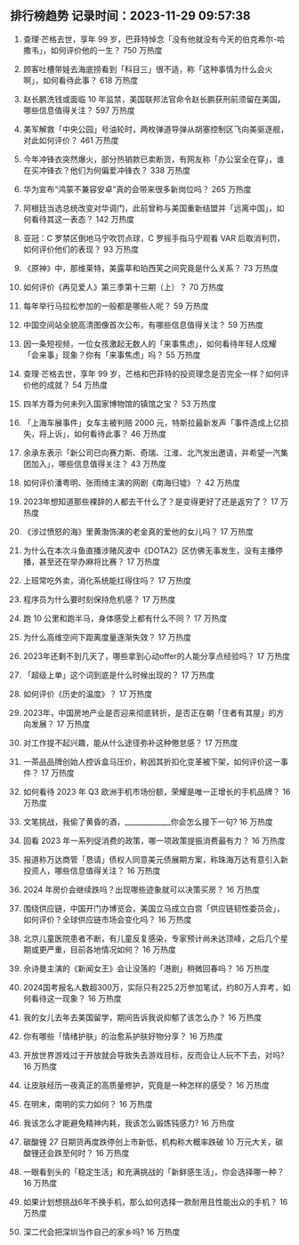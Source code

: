 
## 排行榜趋势 记录时间：2023-11-29 09:57:38
  
  1. 查理·芒格去世，享年 99 岁，巴菲特悼念「没有他就没有今天的伯克希尔-哈撒韦」，如何评价他的一生？ 750 万热度
    
  2. 顾客吐槽带娃去海底捞看到「科目三」很不适，称「这种事情为什么会火啊」，如何看待此事？ 618 万热度
    
  3. 赵长鹏洗钱或面临 10 年监禁，美国联邦法官命令赵长鹏获刑前须留在美国，哪些信息值得关注？ 597 万热度
    
  4. 美军解救「中央公园」号油轮时，两枚弹道导弹从胡塞控制区飞向美驱逐舰，对此如何评价？ 461 万热度
    
  5. 今年冲锋衣突然爆火，部分热销款已卖断货，有网友称「办公室全在穿」，谁在买冲锋衣？他们为何偏爱冲锋衣？ 338 万热度
    
  6. 华为宣布“鸿蒙不兼容安卓”真的会带来很多新岗位吗？ 265 万热度
    
  7. 阿根廷当选总统改变对华调门，此前曾称与美国重新结盟并「远离中国」，如何看待其这一表态？ 142 万热度
    
  8. 亚冠：C 罗禁区倒地马宁吹罚点球，C 罗摇手指马宁观看 VAR 后取消判罚，如何评价他们的表现？ 93 万热度
    
  9. 《原神》中，那维莱特，美露莘和珀西芙之间究竟是什么关系？ 73 万热度
    
  10. 如何评价《再见爱人》第三季第十三期（上）？ 70 万热度
    
  11. 每年举行马拉松参加的一般都是哪些人呢？ 59 万热度
    
  12. 中国空间站全貌高清图像首次公布，有哪些信息值得关注？ 59 万热度
    
  13. 因一条短视频，一位女孩激起无数人的「来事焦虑」，如何看待年轻人炫耀「会来事」现象？你有「来事焦虑」吗？ 55 万热度
    
  14. 查理·芒格去世，享年 99 岁，芒格和巴菲特的投资理念是否完全一样？如何评价他的成就？ 54 万热度
    
  15. 四羊方尊为何未列入国家博物馆的镇馆之宝？ 53 万热度
    
  16. 「上海车展事件」女车主被判赔 2000 元，特斯拉最新发声「事件造成上亿损失，将上诉」，如何看待此事？ 46 万热度
    
  17. 余承东表示「新公司已向赛力斯、奇瑞、江淮、北汽发出邀请，并希望一汽集团加入」，哪些信息值得关注？ 43 万热度
    
  18. 如何评价潘粤明、张雨绮主演的网剧《南海归墟》？ 42 万热度
    
  19. 2023年想知道那些裸辞的人都去干什么了？是变得更好了还是返穷了？ 17 万热度
    
  20. 《涉过愤怒的海》里黄渤饰演的老金真的爱他的女儿吗？ 17 万热度
    
  21. 为什么在本次斗鱼直播涉赌风波中《DOTA2》区仿佛无事发生，没有主播停播，甚至还在举办麻将比赛？ 17 万热度
    
  22. 上班常吃外卖，消化系统能扛得住吗？ 17 万热度
    
  23. 程序员为什么要时刻保持危机感？ 17 万热度
    
  24. 跑 10 公里和跑半马，身体感受上都有什么不同？ 17 万热度
    
  25. 为什么高维空间下距离度量逐渐失效？ 17 万热度
    
  26. 2023年还剩不到几天了，哪些拿到心动offer的人能分享点经验吗？ 17 万热度
    
  27. 「超级上单」这个词到底是什么时候出现的？ 17 万热度
    
  28. 如何评价《历史的温度》？ 17 万热度
    
  29. 2023年，中国房地产业是否迎来彻底转折，是否正在朝「住者有其屋」的方向发展？ 17 万热度
    
  30. 对工作提不起兴趣，能从什么途径弥补这种倦怠感？ 17 万热度
    
  31. 一茶品品牌创始人控诉盒马压价，称因其折扣化变革被下架，如何评价这一事件？ 17 万热度
    
  32. 如何看待 2023 年 Q3 欧洲手机市场份额，荣耀是唯一正增长的手机品牌？ 16 万热度
    
  33. 文笔挑战，我偷了黄昏的酒，_____________你会怎么接下一句? 16 万热度
    
  34. 回看 2023 年一系列促消费的政策，哪一项政策提振消费最有力？ 16 万热度
    
  35. 报道称万达商管「恳请」债权人同意美元债展期方案，称珠海万达有意引入新投资人，哪些信息值得关注？ 16 万热度
    
  36. 2024 年房价会继续跌吗？出现哪些迹象就可以决策买房？ 16 万热度
    
  37. 围绕供应链，中国开门办博览会，美国立马成立白宫「供应链韧性委员会」，如何评价？全球供应链市场会变化吗？ 16 万热度
    
  38. 北京儿童医院患者不断，有儿童反复感染，专家预计尚未达顶峰，之后几个星期或更严重，目前各地情况如何？ 16 万热度
    
  39. 佘诗曼主演的《新闻女王》会让没落的「港剧」稍微回春吗？ 16 万热度
    
  40. 2024国考报名人数超300万，实际只有225.2万参加笔试，约80万人弃考，如何看待这一现象？ 16 万热度
    
  41. 我的女儿去年去美国留学，期间告诉我说抑郁了该怎么办？ 16 万热度
    
  42. 你有哪些「情绪护肤」的治愈系护肤好物分享？ 16 万热度
    
  43. 开放世界游戏过于开放就会导致失去游戏目标，反而会让人玩不下去，对吗? 16 万热度
    
  44. 让皮肤经历一夜真正的高质量修护，究竟是一种怎样的感受？ 16 万热度
    
  45. 在明末，南明的实力如何？ 16 万热度
    
  46. 我该怎么才能避免精神内耗，我该怎么锻炼钝感力? 16 万热度
    
  47. 碳酸锂 27 日期货再度跌停创上市新低，机构称大概率跌破 10 万元大关，碳酸锂还会跌至何时？ 16 万热度
    
  48. 一眼看到头的「稳定生活」和充满挑战的「新鲜感生活」，你会选择哪一种？ 16 万热度
    
  49. 如果计划想挑战6年不换手机，那么如何选择一款耐用且性能出众的手机？ 16 万热度
    
  50. 深二代会把深圳当作自己的家乡吗? 16 万热度
    